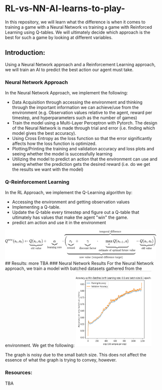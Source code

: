 # RL-vs-NN-AI-learns-to-play-

In this repository, we will learn what the difference is when it comes to training a game with a Neural Network vs training a game with Reinforced Learning using Q-tables. We will ultimately decide which approach is the best for such a game by looking at different variables.

## Introduction:
Using a Neural Network approach and a Reinforcement Learning approach, we will train an AI to predict the best action our agent must take.
### Neural Network Approach 
In the Neural Network Approach, we implement the following:
 - Data Acquisition through accessing the environment and thinking through the important information we can achieve/use from the environment (e.g. Observation values relative to the agent, reward per timestep, and hyperparameters such as the number of games)
 - Train the model using a Multi-Layer Perceptron with Pytorch. The design of the Neural Network is made through trial and error (i.e. finding which model gives the best accuracy). 
 - Using Cross Entropy as the loss function so that the error significantly affects how the loss function is optimized.
 - Plotting/Printing the training and validation accuracy and loss plots and seeing whether the model is successfully learning
 - Utilizing the model to predict an action that the environment can use and seeing whether the prediction gets the desired reward (i.e. do we get the results we want with the model)
 
### Q-Reinforcement Learning
In the RL Approach, we implement the Q-Learning algorithm by:
 - Accessing the environment and getting observation values
 - Implementing a Q-table.
 - Update the Q-table every timestep and figure out a Q-table that ultimately has values that make the agent "win" the game.
 - predict am action and use it in the environment

<img src ="https://github.com/yvielcastillejos/RL-vs-NN-AI-learns-to-play-/blob/main/index.png"  height = "100" width="500" >
## Results:
more TBA    
### Neural Network Results
For the Neural Network approach, we train a model with batched datasets gathered from the environment. We get the following:


<img src ="https://github.com/yvielcastillejos/RL-vs-NN-AI-learns-to-play-/blob/main/TrainvsValid.png" height = "250" width="250">

The graph is noisy due to the small batch size. This does not affect the essence of what the graph is trying to convey, however.
### Resources:
TBA
